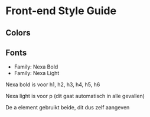 # Front-end Style Guide


## Colors


## Fonts
- Family: Nexa Bold
- Family: Nexa Light

Nexa bold is voor h1, h2, h3, h4, h5, h6

Nexa light is voor p
(dit gaat automatisch in alle gevallen)

De a element gebruikt beide, dit dus zelf aangeven
